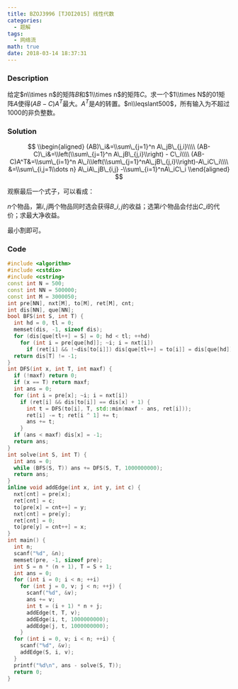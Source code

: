 ```yaml
---
title: BZOJ3996 [TJOI2015] 线性代数
categories:
  - 题解
tags:
  - 网络流
math: true
date: 2018-03-14 18:37:31
---
```


### Description

给定$n\\times n$的矩阵$B$和$1\\times n$的矩阵$C$。求一个$1\\times N$的01矩阵$A$使得$(AB-C)A^T$最大。$A^T$是$A$的转置。$n\\leqslant500$，所有输入为不超过$1000$的非负整数。

<!--more-->

### Solution

$$
\\begin{aligned}
(AB)\_i&=\\sum\_{j=1}^n A\_jB\_{j,i}\\\\
(AB-C)\_i&=\\left(\\sum\_{j=1}^n A\_jB\_{j,i}\\right) - C\_i\\\\
(AB-C)A^T&=\\sum\_{i=1}^n A\_i\\left(\\sum\_{j=1}^nA\_jB\_{j,i}\\right)-A\_iC\_i\\\\
&=\\sum\_{i,j=1\\dots n} A\_iA\_jB\_{i,j} -\\sum\_{i=1}^nA\_iC\_i
\\end{aligned}
$$

观察最后一个式子，可以看成：

$n$个物品，第$i,j$两个物品同时选会获得$B\_{i,j}$的收益；选第$i$个物品会付出$C\_i$的代价；求最大净收益。

最小割即可。

### Code

```cpp
#include <algorithm>
#include <cstdio>
#include <cstring>
const int N = 500;
const int NN = 500000;
const int M = 3000050;
int pre[NN], nxt[M], to[M], ret[M], cnt;
int dis[NN], que[NN];
bool BFS(int S, int T) {
  int hd = 0, tl = 0;
  memset(dis, -1, sizeof dis);
  for (dis[que[tl++] = S] = 0; hd < tl; ++hd)
    for (int i = pre[que[hd]]; ~i; i = nxt[i])
      if (ret[i] && !~dis[to[i]]) dis[que[tl++] = to[i]] = dis[que[hd]] + 1;
  return dis[T] != -1;
}
int DFS(int x, int T, int maxf) {
  if (!maxf) return 0;
  if (x == T) return maxf;
  int ans = 0;
  for (int i = pre[x]; ~i; i = nxt[i])
    if (ret[i] && dis[to[i]] == dis[x] + 1) {
      int t = DFS(to[i], T, std::min(maxf - ans, ret[i]));
      ret[i] -= t; ret[i ^ 1] += t;
      ans += t;
    }
  if (ans < maxf) dis[x] = -1;
  return ans;
}
int solve(int S, int T) {
  int ans = 0;
  while (BFS(S, T)) ans += DFS(S, T, 1000000000);
  return ans;
}
inline void addEdge(int x, int y, int c) {
  nxt[cnt] = pre[x];
  ret[cnt] = c;
  to[pre[x] = cnt++] = y;
  nxt[cnt] = pre[y];
  ret[cnt] = 0;
  to[pre[y] = cnt++] = x;
}
int main() {
  int n;
  scanf("%d", &n);
  memset(pre, -1, sizeof pre);
  int S = n * (n + 1), T = S + 1;
  int ans = 0;
  for (int i = 0; i < n; ++i)
    for (int j = 0, v; j < n; ++j) {
      scanf("%d", &v);
      ans += v;
      int t = (i + 1) * n + j;
      addEdge(t, T, v);
      addEdge(i, t, 1000000000);
      addEdge(j, t, 1000000000);
    }
  for (int i = 0, v; i < n; ++i) {
    scanf("%d", &v);
    addEdge(S, i, v);
  }
  printf("%d\n", ans - solve(S, T));
  return 0;
}
```
